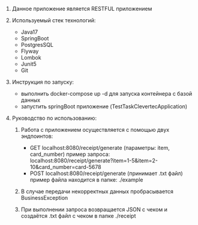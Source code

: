 1) Данное приложение является RESTFUL приложением

2) Используемый стек технологий:
    * Java17
    * SpringBoot
    * PostgresSQL
    * Flyway
    * Lombok
    * Junit5
    * Git

3) Инструкция по запуску:
    * выполнить docker-compose up -d для запуска контейнера с базой данных
    * запустить springBoot приложение (TestTaskClevertecApplication)

4) Руководство по использованию:
    1. Работа с приложением осуществляется с помощью двух эндпоинтов:
        * GET localhost:8080/receipt/generate (параметры: item, card_number)
          пример запроса: localhost:8080/receipt/generate?item=1-5&item=2-10&card_number=card-5678
        * POST localhost:8080/receipt/generate (принимает .txt файл)
          пример файла находится в папке: ./example

    2. В случае передачи некорректных данных пробрасывается BusinessException
    3. При выполнении запроса возвращается JSON с чеком и создаётся .txt файл с чеком в папке ./receipt